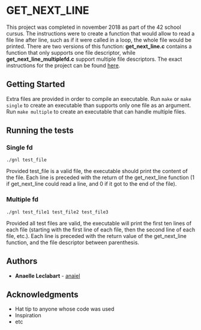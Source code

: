 # GET_NEXT_LINE

This project was completed in november 2018 as part of the 42 school cursus. The instructions were to create a function that would allow to read a file line after line, such as if it were called in a loop, the whole file would be printed. There are two versions of this function: **get_next_line.c** contains a function that only supports one file descriptor, while **get_next_line_multiplefd.c** support multiple file descriptors. The exact instructions for the project can be found [here](https://github.com/VincentMatthys/42_GNL/blob/master/subjects/get_next_line.fr.pdf).

## Getting Started

Extra files are provided in order to compile an executable. Run `make` or `make single` to create an executable than supports only one file as an argument. Run `make multiple` to create an executable that can handle multiple files.

## Running the tests

### Single fd

```
./gnl test_file
```
Provided test_file is a valid file, the executable should print the content of the file. Each line is preceded with the return of the get_next_line function (1 if get_next_line could read a line, and 0 if it got to the end of the file).

### Multiple fd

```
./gnl test_file1 test_file2 test_file3
```
Provided all test files are valid, the executable will print the first ten lines of each file (starting with the first line of each file, then the second line of each file, etc.). Each line is preceded with the return value of the get_next_line function, and the file descriptor between parenthesis.


## Authors

* **Anaelle Leclabart** - [anaiel](https://github.com/anaiel)

## Acknowledgments

* Hat tip to anyone whose code was used
* Inspiration
* etc
